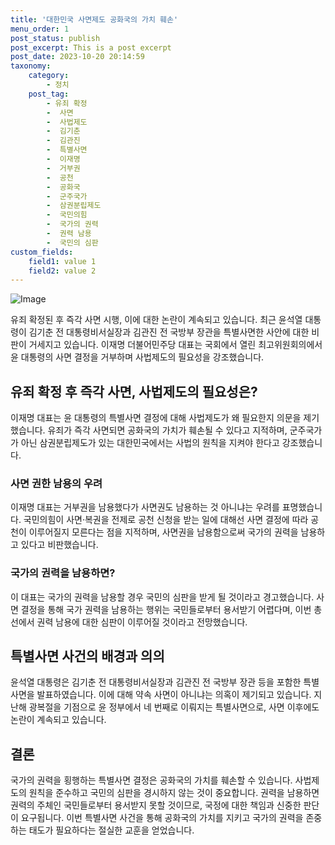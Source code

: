 ```yaml
---
title: '대한민국 사면제도 공화국의 가치 훼손'
menu_order: 1
post_status: publish
post_excerpt: This is a post excerpt
post_date: 2023-10-20 20:14:59
taxonomy:
    category:
        - 정치
    post_tag:
        - 유죄 확정
        -  사면
        -  사법제도
        -  김기춘
        -  김관진
        -  특별사면
        -  이재명
        -  거부권
        -  공천
        -  공화국
        -  군주국가
        -  삼권분립제도
        -  국민의힘
        -  국가의 권력
        -  권력 남용
        -  국민의 심판
custom_fields:
    field1: value 1
    field2: value 2
---
```


![Image](https://imgnews.pstatic.net/image/123/2024/02/07/0002327098_001_20240207113801286.jpg?type=w647)


유죄 확정된 후 즉각 사면 시행, 이에 대한 논란이 계속되고 있습니다. 최근 윤석열 대통령이 김기춘 전 대통령비서실장과 김관진 전 국방부 장관을 특별사면한 사안에 대한 비판이 거세지고 있습니다. 이재명 더불어민주당 대표는 국회에서 열린 최고위원회의에서 윤 대통령의 사면 결정을 거부하며 사법제도의 필요성을 강조했습니다. 

## 유죄 확정 후 즉각 사면, 사법제도의 필요성은?
이재명 대표는 윤 대통령의 특별사면 결정에 대해 사법제도가 왜 필요한지 의문을 제기했습니다. 유죄가 즉각 사면되면 공화국의 가치가 훼손될 수 있다고 지적하며, 군주국가가 아닌 삼권분립제도가 있는 대한민국에서는 사법의 원칙을 지켜야 한다고 강조했습니다.

### 사면 권한 남용의 우려
이재명 대표는 거부권을 남용했다가 사면권도 남용하는 것 아니냐는 우려를 표명했습니다. 국민의힘이 사면·복권을 전제로 공천 신청을 받는 일에 대해선 사면 결정에 따라 공천이 이루어질지 모른다는 점을 지적하며, 사면권을 남용함으로써 국가의 권력을 남용하고 있다고 비판했습니다.

### 국가의 권력을 남용하면?
이 대표는 국가의 권력을 남용할 경우 국민의 심판을 받게 될 것이라고 경고했습니다. 사면 결정을 통해 국가 권력을 남용하는 행위는 국민들로부터 용서받기 어렵다며, 이번 총선에서 권력 남용에 대한 심판이 이루어질 것이라고 전망했습니다.

## 특별사면 사건의 배경과 의의
윤석열 대통령은 김기춘 전 대통령비서실장과 김관진 전 국방부 장관 등을 포함한 특별사면을 발표하였습니다. 이에 대해 약속 사면이 아니냐는 의혹이 제기되고 있습니다. 지난해 광복절을 기점으로 윤 정부에서 네 번째로 이뤄지는 특별사면으로, 사면 이후에도 논란이 계속되고 있습니다.

## 결론
국가의 권력을 횡행하는 특별사면 결정은 공화국의 가치를 훼손할 수 있습니다. 사법제도의 원칙을 준수하고 국민의 심판을 경시하지 않는 것이 중요합니다. 권력을 남용하면 권력의 주체인 국민들로부터 용서받지 못할 것이므로, 국정에 대한 책임과 신중한 판단이 요구됩니다. 이번 특별사면 사건을 통해 공화국의 가치를 지키고 국가의 권력을 존중하는 태도가 필요하다는 절실한 교훈을 얻었습니다.
